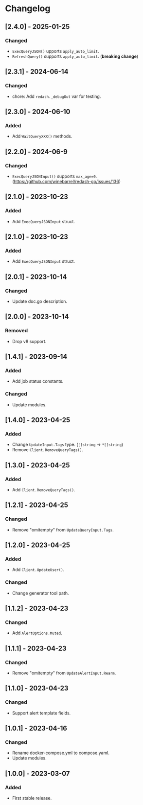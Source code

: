 # Changelog

## [2.4.0] - 2025-01-25

### Changed

* `ExecQueryJSON()` upports `apply_auto_limit`.
* `RefreshQuery()` supports `apply_auto_limit`. (**breaking change**)

## [2.3.1] - 2024-06-14

### Changed

* chore: Add `redash._debugOut` var for testing.

## [2.3.0] - 2024-06-10

### Added

* Add `WaitQueryXXX()` methods.

## [2.2.0] - 2024-06-9

### Changed

* `ExecQueryJSONInput()` supports `max_age=0`. (https://github.com/winebarrel/redash-go/issues/136)

## [2.1.0] - 2023-10-23

### Added

* Add `ExecQueryJSONInput` struct.

## [2.1.0] - 2023-10-23

### Added

* Add `ExecQueryJSONInput` struct.

## [2.0.1] - 2023-10-14

### Changed

* Update doc.go description.

## [2.0.0] - 2023-10-14

### Removed

* Drop v8 support.

## [1.4.1] - 2023-09-14

### Added

* Add job status constants.

### Changed

* Update modules.

## [1.4.0] - 2023-04-25

### Added

* Change `UpdateInput.Tags` type. (`[]string` -> `*[]string`)
* Remove `Client.RemoveQueryTags()`.

## [1.3.0] - 2023-04-25

### Added

* Add `Client.RemoveQueryTags()`.

## [1.2.1] - 2023-04-25

### Changed

* Remove "omitempty" from `UpdateQueryInput.Tags`.

## [1.2.0] - 2023-04-25

### Added

* Add `Client.UpdateUser()`.

### Changed

* Change generator tool path.

## [1.1.2] - 2023-04-23

### Changed

* Add `AlertOptions.Muted`.

## [1.1.1] - 2023-04-23

### Changed

* Remove "omitempty" from `UpdateAlertInput.Rearm`.

## [1.1.0] - 2023-04-23

### Changed

- Support alert template fields.

## [1.0.1] - 2023-04-16

### Changed

- Rename docker-compose.yml to compose.yaml.
- Update modules.

## [1.0.0] - 2023-03-07

### Added

- First stable release.

<!-- cf. https://keepachangelog.com/ -->

